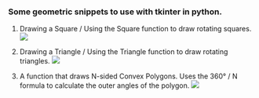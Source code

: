 ### Some geometric snippets to use with tkinter in python.

1) Drawing a Square / Using the Square function to draw rotating squares.
   <img src="https://imgur.com/OJwXjGC">

3) Drawing a Triangle / Using the Triangle function to draw rotating triangles.
   <img src="https://imgur.com/YSTWNJt">

5) A function that draws N-sided Convex Polygons. Uses the 360° / N formula to calculate the outer angles of the polygon.
   <img src="https://imgur.com/IDnB5PO">

